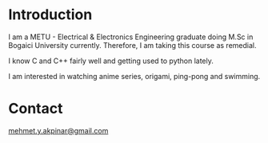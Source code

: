# Introduction #

I am a METU - Electrical & Electronics Engineering graduate doing M.Sc in Bogaici University currently. Therefore, I am taking this course as remedial.

I know C and C++ fairly well and getting used to python lately.

I am interested in watching anime series, origami, ping-pong and swimming.


# Contact #

mehmet.y.akpinar@gmail.com